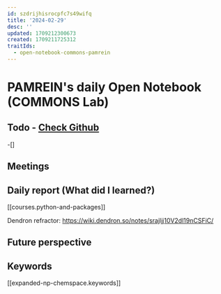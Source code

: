 ```yaml
---
id: szdrijhisrocpfc7s49wifq
title: '2024-02-29'
desc: ''
updated: 1709212300673
created: 1709211725312
traitIds:
  - open-notebook-commons-pamrein
---
```


# PAMREIN's daily Open Notebook (COMMONS Lab)

## Todo - [Check Github](https://github.com/orgs/commons-research/projects/2/views/1)
-[]


## Meetings



## Daily report (What did I learned?)
[[courses.python-and-packages]]

Dendron refractor:
https://wiki.dendron.so/notes/srajljj10V2dl19nCSFiC/


## Future perspective



## Keywords
[[expanded-np-chemspace.keywords]]
